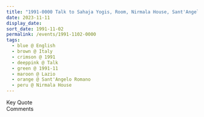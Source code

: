 ```yaml
---
title: "1991-0000 Talk to Sahaja Yogis, Room, Nirmala House, Sant'Angelo Romano (7 kms N of Guidonia), Lazio, Italy"
date: 2023-11-11
display_date: 
sort_date: 1991-11-02
permalink: /events/1991-1102-0000
tags:
  - blue @ English
  - brown @ Italy
  - crimson @ 1991
  - deeppink @ Talk
  - green @ 1991-11
  - maroon @ Lazio
  - orange @ Sant'Angelo Romano
  - peru @ Nirmala House
---
```


<wave-list>
  <list-title color="green" width="75">Key Quote</list-title>
  <list-item color="BlanchedAlmond"  width="200"></list-item>
  <list-item color="Lavender"></list-item>
  <list-item color="BlanchedAlmond"></list-item>
</wave-list>

<br>

<wave-list>
  <list-title color="green" width="75">Comments</list-title>
  <list-item color="BlanchedAlmond"  width="200"></list-item>
  <list-item color="Lavender"></list-item>
  <list-item color="BlanchedAlmond"></list-item>
</wave-list>